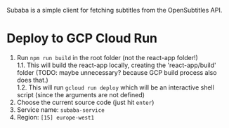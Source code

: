 Subaba is a simple client for fetching subtitles from the OpenSubtitles API.

# Deploy to GCP Cloud Run
1. Run `npm run build` in the root folder (not the react-app folder!)  
1.1. This will build the react-app locally, creating the 'react-app/build' folder (TODO: maybe unnecessary? because GCP build process also does that.)  
1.2. This will run `gcloud run deploy` which will be an interactive shell script (since the arguments are not defined)  
2. Choose the current source code (just hit `enter`)
3. Service name: `subaba-service`
4. Region: `[15] europe-west1`